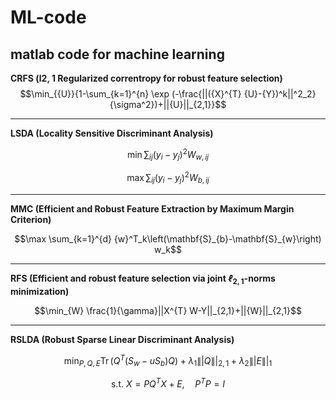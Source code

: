 # ML-code
matlab code for machine learning
---
**CRFS (l2, 1 Regularized correntropy for robust feature selection)**
$$\min_{{U}}{1-\sum_{k=1}^{n} \exp (-\frac{||({X}^{T} {U}-{Y})^k||^2_2}{\sigma^2})+||{U}||_{2,1}}$$

---
**LSDA (Locality Sensitive Discriminant Analysis)**


$$\min \sum_{i j}\left(y_{i}-y_{j}\right)^{2} W_{w, i j}$$

$$\max \sum_{i j}\left(y_{i}-y_{j}\right)^{2} W_{b, i j}$$

---
**MMC (Efficient and Robust Feature Extraction by Maximum Margin Criterion)**

$$\max \sum_{k=1}^{d} {w}^T_k\left(\mathbf{S}_{b}-\mathbf{S}_{w}\right) w_k$$

---
**RFS (Efficient and robust feature selection via joint $ℓ_{2, 1}$-norms minimization)**

$$\min_{W} \frac{1}{\gamma}||X^{T} W-Y||_{2,1}+||{W}||_{2,1}$$

---
**RSLDA (Robust Sparse Linear Discriminant Analysis)**

$$\min_{P, Q, E} \operatorname{Tr}\left(Q^{T}\left(S_{w}-u S_{b}\right) Q\right)+\lambda_{1}\||Q\||_{2,1}+\lambda_{2}\||E\||_{1}$$

$$\text { s.t. } X=P Q^{T} X+E, \quad P^{T} P=I$$
